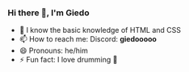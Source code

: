 ### Hi there 👋, I'm Giedo

- 🌱 I know the basic knowledge of HTML and CSS
- 📫 How to reach me: Discord: **giedooooo**
- 😄 Pronouns: he/him
- ⚡ Fun fact: I love drumming 🥁
